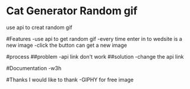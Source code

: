 # Cat Generator Random gif

use api to creat random gif

#Features
-use api to get random gif
-every time enter in to wedsite is a new image
-click the button can get a new image

#process
##problem
-api link don't work
##solution
-change the api link

#Documentation
-w3h

#Thanks
I would like to thank
-GIPHY for free image
